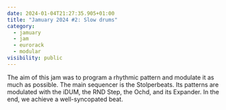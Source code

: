 ```yaml
---
date: 2024-01-04T21:27:35.905+01:00
title: "Jamuary 2024 #2: Slow drums"
category:
  - jamuary
  - jam
  - eurorack
  - modular
visibility: public
---
```


The aim of this jam was to program a rhythmic pattern and modulate it as much as possible. The main sequencer is the Stolperbeats. Its patterns are modulated with the iDUM, the RND Step, the Ochd, and its Expander. In the end, we achieve a well-syncopated beat.
